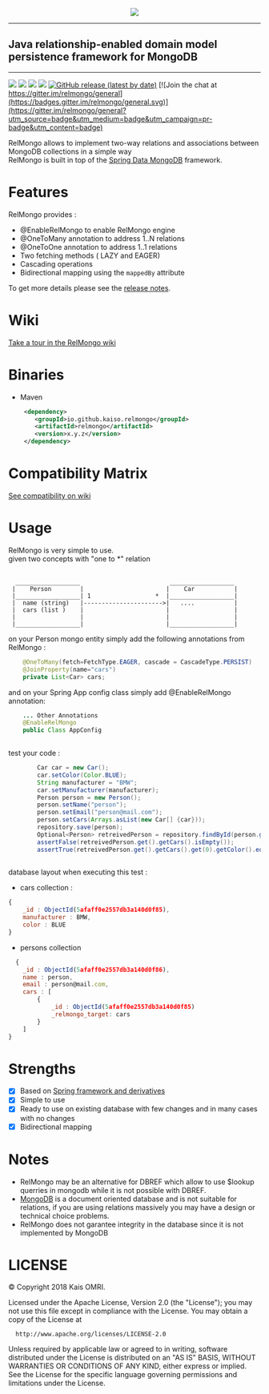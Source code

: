<p align="center">
  <img src="https://raw.githubusercontent.com/kaiso/relmongo/master/docs/assets/images/logo.png">
</p>

***
## Java relationship-enabled domain model persistence framework for MongoDB
***

[![][license img]][license]
[![][maven img]][maven]
[![][build img]][build]
[![][coverage img]][coverage]
[![GitHub release (latest by date)](https://img.shields.io/github/v/release/kaiso/relmongo)](https://github.com/kaiso/relmongo/releases)
[![Join the chat at https://gitter.im/relmongo/general](https://badges.gitter.im/relmongo/general.svg)](https://gitter.im/relmongo/general?utm_source=badge&utm_medium=badge&utm_campaign=pr-badge&utm_content=badge)
<br>

RelMongo allows to implement two-way relations and associations between MongoDB collections in a simple way <br>
RelMongo is built in top of the [Spring Data MongoDB](https://projects.spring.io/spring-data-mongodb/) framework.
# Features
 RelMongo provides :
 - @EnableRelMongo to enable RelMongo engine
 - @OneToMany annotation to address 1..N relations
 - @OneToOne annotation to address 1..1 relations
 - Two fetching methods ( LAZY and EAGER)
 - Cascading operations
 - Bidirectional mapping using the `mappedBy` attribute
 
To get more details please see the [release notes](https://github.com/kaiso/relmongo/releases).
# Wiki
 [Take a tour in the RelMongo wiki](https://github.com/kaiso/relmongo/wiki)
# Binaries
- Maven
  ```xml
   <dependency>
      <groupId>io.github.kaiso.relmongo</groupId>
      <artifactId>relmongo</artifactId>
      <version>x.y.z</version>
   </dependency>
  ```
# Compatibility Matrix

[See compatibility on wiki](https://github.com/kaiso/relmongo/wiki/Compatibility-Matrix)

# Usage
RelMongo is very simple to use.<br>
given two concepts with "one to *" relation<br><br>

      __________________                         __________________
     |    Person        |                       |    Car           |
     |__________________| 1                  *  |__________________|
     |  name (string)   |---------------------->|   ....           |
     |  cars (list )    |                       |                  |
     |                  |                       |                  |
     |__________________|                       |__________________|

on your Person mongo entity simply add the following annotations from RelMongo :
```java
    @OneToMany(fetch=FetchType.EAGER, cascade = CascadeType.PERSIST)
    @JoinProperty(name="cars")
    private List<Car> cars;
```
and on your Spring App config class simply add @EnableRelMongo annotation:
```java
    ... Other Annotations
    @EnableRelMongo
    public Class AppConfig
    
```
test your code :
```java
        Car car = new Car();
        car.setColor(Color.BLUE);
        String manufacturer = "BMW";
        car.setManufacturer(manufacturer);
        Person person = new Person();
        person.setName("person");
        person.setEmail("person@mail.com");
        person.setCars(Arrays.asList(new Car[] {car}));
        repository.save(person);
        Optional<Person> retreivedPerson = repository.findById(person.getId().toString());
        assertFalse(retreivedPerson.get().getCars().isEmpty());
        assertTrue(retreivedPerson.get().getCars().get(0).getColor().equals(Color.BLUE));
        
```

database layout when executing this test :
- cars collection :
```javascript 
{
    _id : ObjectId(5afaff0e2557db3a140d0f85),
    manufacturer : BMW,
    color : BLUE
}
``` 
- persons collection
```javascript 
  {
    _id : ObjectId(5afaff0e2557db3a140d0f86),
    name : person,
    email : person@mail.com,
    cars : [ 
        {
            _id : ObjectId(5afaff0e2557db3a140d0f85)
            _relmongo_target: cars
        }
    ]
}
``` 
# Strengths
- [x] Based on [Spring framework and derivatives](https://spring.io/)
- [x] Simple to use
- [x] Ready to use on existing database with few changes and in many cases with no changes
- [x] Bidirectional mapping
# Notes
- RelMongo may be an alternative for DBREF which allow to use $lookup querries in mongodb while it is not possible with DBREF.
- [MongoDB](https://www.mongodb.com/) is a document oriented database and is not suitable for relations, if you are using relations massively you may have
a design or technical choice problems.
- RelMongo does not garantee integrity in the database since it is not implemented by MongoDB


# LICENSE

   © Copyright 2018 Kais OMRI.

   Licensed under the Apache License, Version 2.0 (the "License");
   you may not use this file except in compliance with the License.
   You may obtain a copy of the License at

      http://www.apache.org/licenses/LICENSE-2.0

  Unless required by applicable law or agreed to in writing, software
  distributed under the License is distributed on an "AS IS" BASIS,
  WITHOUT WARRANTIES OR CONDITIONS OF ANY KIND, either express or implied.
  See the License for the specific language governing permissions and
  limitations under the License.

[license]:LICENSE-2.0.txt
[license img]:https://img.shields.io/badge/License-Apache%202-blue.svg
[maven]:http://search.maven.org/#search|gav|1|g:"io.github.kaiso.relmongo"%20AND%20a:"relmongo"
[maven img]:https://maven-badges.herokuapp.com/maven-central/io.github.kaiso.relmongo/relmongo/badge.svg
[build]:https://travis-ci.org/kaiso/relmongo
[build img]:https://travis-ci.org/kaiso/relmongo.svg?branch=master
[coverage img]:https://coveralls.io/repos/github/kaiso/relmongo/badge.svg?branch=master
[coverage]:https://coveralls.io/github/kaiso/relmongo?branch=master

